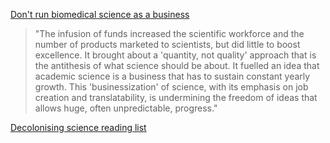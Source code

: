 [Don't run biomedical science as a business](http://www.nature.com/news/don-t-run-biomedical-science-as-a-business-1.22366) 
> "The infusion of funds increased the scientific workforce and the number of products marketed to scientists, 
but did little to boost excellence. It brought about a 'quantity, not quality' approach that is the antithesis 
of what science should be about. It fuelled an idea that academic science is a business that has to sustain 
constant yearly growth. This 'businessization' of science, with its emphasis on job creation and translatability, 
is undermining the freedom of ideas that allows huge, often unpredictable, progress."

[Decolonising science reading list](https://medium.com/@chanda/decolonising-science-reading-list-339fb773d51f#.om5w2ivfq)
